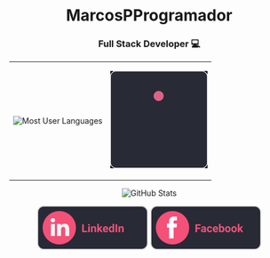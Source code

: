 <div align="center">

# MarcosPProgramador

<h3>Full Stack Developer 💻</h3>

<p>
</p>
<table>
<tr>
<td>

![Most User Languages](https://github-readme-stats.vercel.app/api/top-langs/?username=MarcosPProgramador&theme=dracula)

</td>
<td>

![GitHub Stats](./.github/loading.gif)

</td>
</tr>

</table>

![GitHub Stats](https://github-readme-stats.vercel.app/api?username=MarcosPProgramador&show_icons=true&theme=dracula)

[![LinkedIn](./.github/linkedin.svg)](https://www.linkedin.com/in/marcos-proença-5820101b1/)
[![Facebook](./.github/facebook.svg)](https://www.facebook.com/marcos.proenca.186/)

</div>

